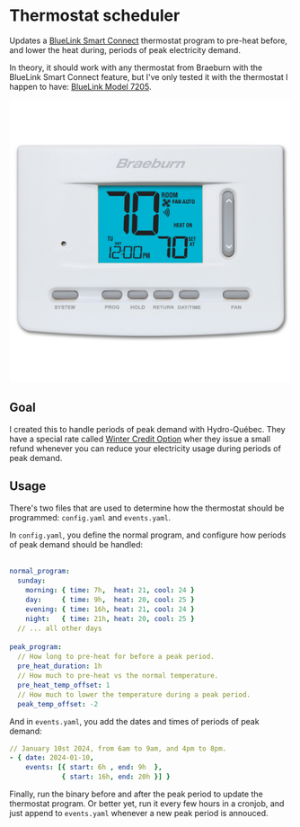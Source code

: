 # Thermostat scheduler

Updates a [BlueLink Smart Connect](https://bluelinksmartconnect.com/) thermostat
program to pre-heat before, and lower the heat during, periods of peak
electricity demand.

In theory, it should work with any thermostat from Braeburn with the BlueLink
Smart Connect feature, but I've only tested it with the thermostat I happen to
have: [BlueLink Model 7205](https://www.braeburnonline.com/products/thermostat/7205).

![Picture of my thermostat](thermostat.png)

## Goal

I created this to handle periods of peak demand with Hydro-Québec. They have a
special rate called [Winter Credit Option](https://www.hydroquebec.com/residential/customer-space/rates/winter-credit-option.html)
wher they issue a small refund whenever you can reduce your electricity usage
during periods of peak demand.

## Usage

There's two files that are used to determine how the thermostat should be
programmed: `config.yaml` and `events.yaml`.

In `config.yaml`, you define the normal program, and configure how periods of
peak demand should be handled:

```yaml

normal_program:
  sunday:
    morning: { time: 7h,  heat: 21, cool: 24 }
    day:     { time: 9h,  heat: 20, cool: 25 }
    evening: { time: 16h, heat: 21, cool: 24 }
    night:   { time: 21h, heat: 20, cool: 25 }
  // ... all other days

peak_program:
  // How long to pre-heat for before a peak period.
  pre_heat_duration: 1h
  // How much to pre-heat vs the normal temperature.
  pre_heat_temp_offset: 1
  // How much to lower the temperature during a peak period.
  peak_temp_offset: -2
```

And in `events.yaml`, you add the dates and times of periods of peak demand:

```yaml
// January 10st 2024, from 6am to 9am, and 4pm to 8pm.
- { date: 2024-01-10,
    events: [{ start: 6h , end: 9h  },
             { start: 16h, end: 20h }] }
```

Finally, run the binary before and after the peak period to update the
thermostat program. Or better yet, run it every few hours in a cronjob, and
just append to `events.yaml` whenever a new peak period is annouced.
